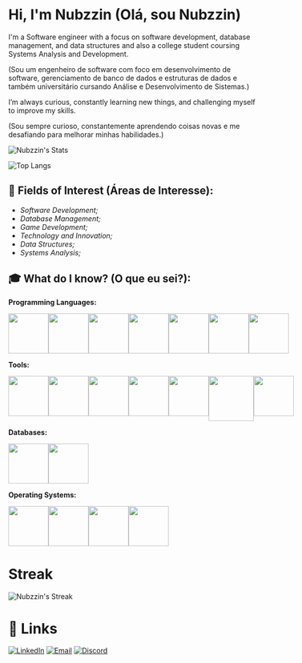 # Hi, I'm Nubzzin (Olá, sou Nubzzin)

I'm a Software engineer with a focus on software development, database management, and data structures and also a college student coursing Systems Analysis and Development.

(Sou um engenheiro de software com foco em desenvolvimento de software, gerenciamento de banco de dados e estruturas de dados e também universitário cursando Análise e Desenvolvimento de Sistemas.)

I’m always curious, constantly learning new things, and challenging myself to improve my skills.

(Sou sempre curioso, constantemente aprendendo coisas novas e me desafiando para melhorar minhas habilidades.)

![Nubzzin's Stats](https://github-readme-stats.vercel.app/api?username=Nubzzin&theme=dracula&show_icons=true&hide_border=true&count_private=true&rank_icon=github)


![Top Langs](https://github-readme-stats.vercel.app/api/top-langs/?username=Nubzzin&layout=compact&theme=dracula&hide_border=true&exclude_repo=)





## 🚀 Fields of Interest (Áreas de Interesse):
- *Software Development;*
- *Database Management;*
- *Game Development;*
- *Technology and Innovation;*
- *Data Structures;*
- *Systems Analysis;*

## 🎓 What do I know? (O que eu sei?):

**Programming Languages:**
<div style='display: flex;'>
    <img src="https://cdn.jsdelivr.net/gh/devicons/devicon@latest/icons/c/c-original.svg" width='80px'/>
    <img src="https://cdn.jsdelivr.net/gh/devicons/devicon@latest/icons/cplusplus/cplusplus-original.svg" width='80px'/>
    <img src="https://cdn.jsdelivr.net/gh/devicons/devicon@latest/icons/csharp/csharp-original.svg" width="80px"/>
    <img src="https://miqh.gallerycdn.vsassets.io/extensions/miqh/vscode-language-rust/0.14.0/1536151476041/Microsoft.VisualStudio.Services.Icons.Default" width='80px'/>
    <img src="https://cdn.jsdelivr.net/gh/devicons/devicon@latest/icons/python/python-original.svg" width='80px'/>
    <img src="https://static-00.iconduck.com/assets.00/java-icon-256x256-k4ufhihr.png" width="80px"/>
    <img src="https://cdn.jsdelivr.net/gh/devicons/devicon@latest/icons/javascript/javascript-original.svg" width="80px"/>
</div>

**Tools:**
<div style='display: flex;'>
    <img src="https://images.icon-icons.com/2108/PNG/512/react_icon_130845.png" width="80px"/>
    <img src="https://cdn.jsdelivr.net/gh/devicons/devicon@latest/icons/git/git-original.svg" width='80px'/>
    <img src="https://images.crunchbase.com/image/upload/c_pad,h_256,w_256,f_auto,q_auto:eco,dpr_1/ywjqppks5ffcnbfjuttq" width="80px"/>
    <img src="https://upload.wikimedia.org/wikipedia/commons/thumb/9/9f/Vimlogo.svg/1200px-Vimlogo.svg.png" width='80px'/>
    <img src="https://cdn.jsdelivr.net/gh/devicons/devicon@latest/icons/cmake/cmake-original.svg" width="80px"/>
    <img src="https://camo.githubusercontent.com/ab670630c04fa5e757ef1c83ef29401410e6b6be1f47c4dd6dddad7ba616c80b/68747470733a2f2f63646e2d696d616765732d312e6d656469756d2e636f6d2f6d61782f3235362f312a46454539386957696e6c5a42596b78424147384d76412e706e67" width="90px"/>
    <img src="https://visualstudio.microsoft.com/wp-content/uploads/2021/10/Product-Icon.svg" width="80px"/>

</div>

**Databases:**
<div style='display: flex;'>
    <img src="https://user-images.githubusercontent.com/12401985/69677784-80bec400-1082-11ea-89b2-b2120eb84676.png" width='80px'/>
    <img src="https://cdn-icons-png.freepik.com/256/17266/17266017.png?semt=ais_hybrid" width="80px"/>
</div>

**Operating Systems:**
<div style='display: flex;'>
    <img src="https://static-00.iconduck.com/assets.00/windows-icon-2018x2048-0y0cfqbh.png" width="80px"/>
    <img src="https://cdn-icons-png.flaticon.com/256/518/518713.png" width='80px'/>
    <img src="https://cdn0.iconfinder.com/data/icons/flat-round-system/512/archlinux-512.png" width='80px'/>
    <img src="https://www.shareicon.net/download/2015/09/16/101872_debian.ico" width='80px'/>
</div>

# Streak

![Nubzzin's Streak](https://github-readme-streak-stats.herokuapp.com/?user=Nubzzin&theme=dracula&hide_border=true)


# 🔗 Links
[![LinkedIn](https://img.shields.io/badge/LinkedIn-blue?style=for-the-badge&logo=linkedin)](https://www.linkedin.com/in/matheus-correia-de-sousa-88b739353)
[![Email](https://img.shields.io/badge/E--mail-grey?style=for-the-badge&logo=gmail)](mailto:matheuscorreiadesousacontato@gmail.com)
[![Discord](https://img.shields.io/badge/Discord-5865F2?style=for-the-badge&logo=discord&logoColor=white)](https://discordapp.com/users/nubsdre)
